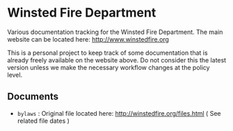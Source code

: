 # Winsted Fire Department
Various documentation tracking for the Winsted Fire Department.  The main website can be located here: http://www.winstedfire.org

This is a personal project to keep track of some documentation that is already freely available on the website above.  Do not consider this the latest version unless we make the necessary workflow changes at the policy level.

## Documents

- `bylaws` : Original file located here: http://winstedfire.org/files.html ( See related file dates )
